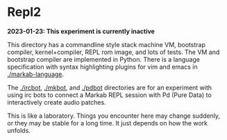 <!-- Copyright (c) 2022 Sam Blenny -->
<!-- SPDX-License-Identifier: MIT -->

# Repl2

**2023-01-23: This experiment is currently inactive**

This directory has a commandline style stack machine VM, bootstrap compiler,
kernel+compiler, REPL rom image, and lots of tests. The VM and bootstrap
compiler are implemented in Python. There is a language specification with
syntax highlighting plugins for vim and emacs in
[./markab-language](markab-language).

The [./ircbot](ircbot), [./mkbot](mkbot), and [./pdbot](pdbot) directories are
for an experiment with using irc bots to connect a Markab REPL session with Pd
(Pure Data) to interactively create audio patches.

This is like a laboratory. Things you encounter here may change suddenly, or
they may be stable for a long time. It just depends on how the work unfolds.
